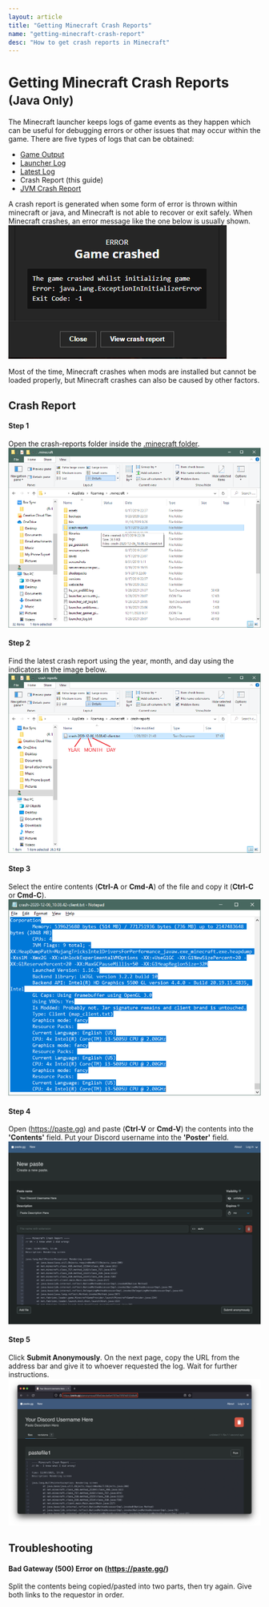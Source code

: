 ```yaml
---
layout: article
title: "Getting Minecraft Crash Reports"
name: "getting-minecraft-crash-report"
desc: "How to get crash reports in Minecraft"
---
```


# Getting Minecraft Crash Reports <small>(Java Only)</small>

The Minecraft launcher keeps logs of game events as they happen which can be useful for debugging errors or other issues that may occur within the game. There are five types of logs that can be obtained:

* [Game Output](/help/guides/getting-minecraft-game-output-log/)
* [Launcher Log](/help/guides/getting-minecraft-launcher-log/)
* [Latest Log](/help/guides/getting-minecraft-latest-log/)
* Crash Report (this guide)
* [JVM Crash Report](/help/guides/getting-minecraft-jvm-crash-report/)

A crash report is generated when some form of error is thrown within minecraft or java, and Minecraft is not able to recover or exit safely. When Minecraft crashes, an error message like the one below is usually shown.
![Minecraft Crash Example](/static/images/help/guides/getting-minecraft-crash-report/minecraft-crash.png)

Most of the time, Minecraft crashes when mods are installed but cannot be loaded properly, but Minecraft crashes can also be caused by other factors.

## Crash Report

#### Step 1

Open the crash-reports folder inside the [.minecraft folder](/help/finding-minecraft-data-folder/).
![Minecraft data folder highlighting crash-reports folder](/static/images/help/guides/getting-minecraft-crash-report/minecraft-folder-crash-reports.png)

#### Step 2

Find the latest crash report using the year, month, and day using the indicators in the image below.
![Minecraft crash-reports folder](/static/images/help/guides/getting-minecraft-crash-report/crash-reports-folder.png)

#### Step 3

Select the entire contents (**Ctrl-A** or **Cmd-A**) of the file and copy it (**Ctrl-C** or **Cmd-C**).
![Opened crash report in Notepad with all text selected](/static/images/help/guides/getting-minecraft-crash-report/crash-report-selectall.png)

#### Step 4

Open (https://paste.gg) and paste (**Ctrl-V** or **Cmd-V**) the contents into the **'Contents'** field. Put your Discord username into the **'Poster'** field.
![Paste.gg site filled out](/static/images/help/guides/getting-minecraft-crash-report/pastegg-crash-report.png)

#### Step 5

Click **Submit Anonymously**. On the next page, copy the URL from the address bar and give it to whoever requested the log. Wait for further instructions.
![Paste.gg site with pasted data and URL](/static/images/help/guides/getting-minecraft-crash-report/pastegg-crash-report-url.png)

## Troubleshooting

#### Bad Gateway (500) Error on (https://paste.gg/)

Split the contents being copied/pasted into two parts, then try again. Give both links to the requestor in order.